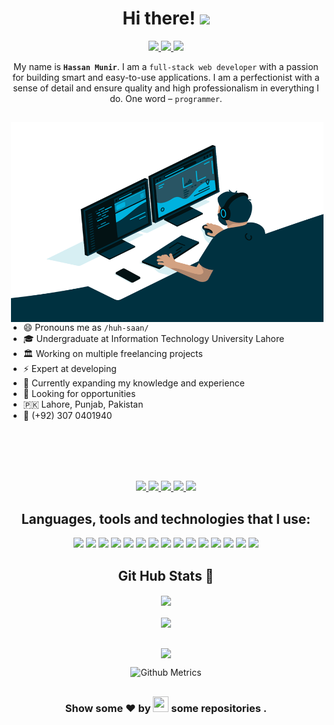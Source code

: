 <h1 align="center">Hi there! 
	<img src="https://media.giphy.com/media/hvRJCLFzcasrR4ia7z/giphy.gif" width="25px" />
</h1>

<p align="center">
	<a href="mailto:hassanmunir.me@gmail.com">
		<img src="https://shields.io/badge/-e--mail-red?style=for-the-badge&logo=gmail&logoColor=fff&labelColor=333" />
	</a> 
	<a href="https://hassanmunir.tech">
		<img src="https://shields.io/badge/-WEBSITE-2B579A?style=for-the-badge&logo=website&logoColor=fff&labelColor=333" />
	</a>
	<a href="https://github.com/hsnmnr">
		<img src="https://shields.io/badge/-Github-181717?style=for-the-badge&logo=github&logoColor=fff&labelColor=333" />
	</a> 
</p>

<p align="center">My name is  <b><code>Hassan Munir</code></b>. I am a <code>full-stack web developer</code> with a passion for building smart and easy-to-use applications. I am a perfectionist with a sense of detail and ensure quality and high professionalism in everything I do. One word – <code>programmer</code>.</p>

<h2></h2>

<img align="right" alt="GIF" src="https://github.com/hsnmnr/hsnmnr/blob/main/code.gif?raw=true" width="500" height="320" />
  
- 😄 Pronouns me as `/huh-saan/`
- 🎓 Undergraduate at Information Technology University Lahore
- 🏛 Working on multiple freelancing projects
- ⚡ Expert at developing
- 🌱 Currently expanding my knowledge and experience
- 🔭 Looking for opportunities
- 🇵🇰 Lahore, Punjab, Pakistan
- 📱 (+92) 307 0401940

<br><br><br><br>

<div align="center">
	<a href="https://hassanmunir.tech">
		<img src="https://img.shields.io/badge/Portfolio-000000?style=for-the-badge&logo=opsgenie&logoColor=ffffff">
	</a> 
	<a href="https://github.com/hsnmnr/">
		<img src="https://img.shields.io/badge/Github-211F1F?style=for-the-badge&logo=GitHub&logoColor=ffffff">
	</a> 
	<a href="https://www.linkedin.com/in/hsnmnr/">
		<img src="https://img.shields.io/badge/Linkedin-0077B5?style=for-the-badge&logo=Linkedin&logoColor=ffffff">
	</a>
	<a href="mailto:hassanmunir.me@gmail.com">
		<img src="https://img.shields.io/badge/Gmail-D44638?style=for-the-badge&logo=gmail&logoColor=ffffff">
	</a>
	<a href="https://wa.me/923070401940?text=%23Github">
		<img src="https://img.shields.io/badge/Chat-25D366?style=for-the-badge&logo=WhatsApp&logoColor=ffffff">
	</a>
</div>

<h2></h2>

<h2 align="center">Languages, tools and technologies that I use:</h2>

<p align="center">
	<img src="https://img.shields.io/badge/-JavaScript-e3f248?style=flat-square&logo=JavaScript&logoColor=yellow" />
	<img src="https://img.shields.io/badge/-TypeScript-216186?style=flat-square&logo=TypeScript&logoColor=blue" />
	<img src="https://img.shields.io/badge/-Node.Js-8fed2e?style=flat-square&logo=node.js&logoColor=green" />
	<img src="https://img.shields.io/badge/-React-20232a?style=flat-square&logo=React&logoColor=61DAFB" />
	<img src="https://img.shields.io/badge/-Next.js-000?style=flat-square&logo=Next.js&logoColor=white" />
	<img src="https://img.shields.io/badge/-PHP-777BB4?style=flat-square&logo=PHP&logoColor=white" />
	<img src="https://img.shields.io/badge/-Sass-CC6699?style=flat-square&logo=Sass&logoColor=white" />
	<img src="https://img.shields.io/badge/-GraphQL-E10098?style=flat-square&logo=graphql&logoColor=white" />
	<img src="https://img.shields.io/badge/-webpack-2b3a42?style=flat-square&logo=webpack&logoColor=8DD6F9" />
	<img src="https://img.shields.io/badge/-styled_components-DB7093?style=flat-square&logo=styled-components&logoColor=white" />
	<img src="https://img.shields.io/badge/-Git-F05032?style=flat-square&logo=git&logoColor=white" />
	<img src="https://img.shields.io/badge/-Figma-F24E1E?style=flat-square&logo=Figma&logoColor=white" />
	<img src="https://img.shields.io/badge/-Docker-2496ED?style=flat-square&logo=Docker&logoColor=white" />
	<img src="https://img.shields.io/badge/-Prettier-F7B93E?style=flat-square&logo=prettier&logoColor=white" />
	<img src="https://img.shields.io/badge/-Android-3DDC84?style=flat-square&logo=Android&logoColor=fff" />
</p>

<h2></h2>

<center>
	<h2 align="center">Git Hub Stats 📝</h2>
	<div align="center">
		<img align="center"  src="https://github-readme-stats.vercel.app/api/top-langs/?username=hsnmnr&theme=dark&layout=compact&langs_count=20"/>
	</div>
	<br>
	<div align="center">
		<img align="center"  src="https://github-readme-stats.vercel.app/api?username=hsnmnr&theme=dark"/>
	</div>
	<br>
	<p align="center">
		<img align="center" src="https://github-readme-streak-stats.herokuapp.com/?user=hsnmnr&theme=dark&hide_border=true"/>
	</p> 
	<p align="center">
		<img src="https://metrics.lecoq.io/hsnmnr" alt="Github Metrics" />
	</p>
</center>

<h2></h2>

<h3 align="center">
	Show some ❤ by
	<img src="https://imgur.com/o7ncZFp.jpg" height=25px width=25px> some repositories .
</h3>

<h2></h2>
